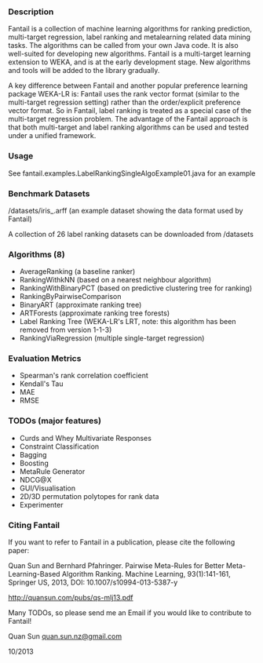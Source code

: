 ### Description

Fantail is a collection of machine learning algorithms for ranking prediction, multi-target regression, label ranking and metalearning related data mining tasks. The algorithms can be called from your own Java code. It is also well-suited for developing new algorithms. Fantail is a multi-target learning extension to WEKA, and is at the early development stage. New algorithms and tools will be added to the library gradually.

A key difference between Fantail and another popular preference learning package WEKA-LR is: Fantail uses the rank vector format (similar to the multi-target regression setting) rather than the order/explicit preference vector format. So in Fantail, label ranking is treated as a special case of the multi-target regression problem. The advantage of the Fantail approach is that both multi-target and label ranking algorithms can be used and tested under a unified framework.

### Usage

See fantail.examples.LabelRankingSingleAlgoExample01.java for an example

### Benchmark Datasets

/datasets/iris_.arff (an example dataset showing the data format used by Fantail) 

A collection of 26 label ranking datasets can be downloaded from /datasets

### Algorithms (8)

* AverageRanking (a baseline ranker)
* RankingWithkNN (based on a nearest neighbour algorithm)
* RankingWithBinaryPCT (based on predictive clustering tree for ranking)
* RankingByPairwiseComparison
* BinaryART (approximate ranking tree)
* ARTForests (approximate ranking tree forests)
* Label Ranking Tree (WEKA-LR's LRT, note: this algorithm has been removed from version 1-1-3)
* RankingViaRegression (multiple single-target regression)

### Evaluation Metrics

* Spearman's rank correlation coefficient
* Kendall's Tau
* MAE
* RMSE

### TODOs (major features)

* Curds and Whey Multivariate Responses
* Constraint Classification
* Bagging
* Boosting
* MetaRule Generator
* NDCG@X
* GUI/Visualisation
* 2D/3D permutation polytopes for rank data
* Experimenter

### Citing Fantail

If you want to refer to Fantail in a publication, please cite the following paper: 

Quan Sun and Bernhard Pfahringer. Pairwise Meta-Rules for Better Meta-Learning-Based Algorithm Ranking. Machine Learning, 93(1):141-161, Springer US, 2013, DOI: 10.1007/s10994-013-5387-y

http://quansun.com/pubs/qs-mlj13.pdf

Many TODOs, so please send me an Email if you would like to contribute to Fantail!

Quan Sun quan.sun.nz@gmail.com 

10/2013 

